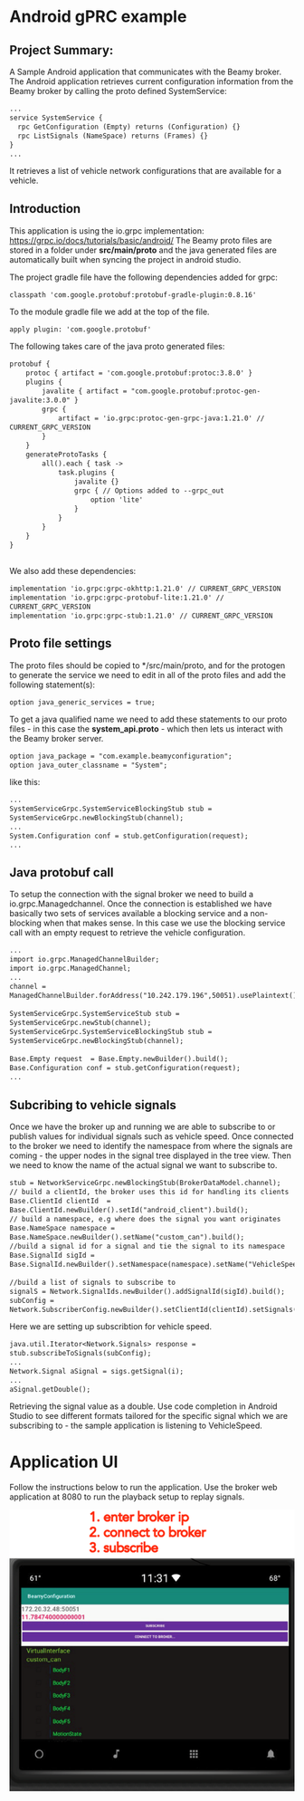 # Android gPRC example 

## Project Summary:
A Sample Android application that communicates with the Beamy broker. The
Android application retrieves current configuration information from the Beamy broker by calling the
proto defined SystemService:

```
...
service SystemService {
  rpc GetConfiguration (Empty) returns (Configuration) {}
  rpc ListSignals (NameSpace) returns (Frames) {}
}
...

```

It retrieves a list of vehicle network configurations that are available for a
vehicle.

## Introduction 
This application is using the io.grpc implementation: https://grpc.io/docs/tutorials/basic/android/
The Beamy proto files are stored in a folder under **src/main/proto** and the java generated files
are automatically built when syncing the project in android studio.

The project gradle file have the following dependencies added for grpc:
```
classpath 'com.google.protobuf:protobuf-gradle-plugin:0.8.16'
```

To the module gradle file we add at the top of the file.
```
apply plugin: 'com.google.protobuf'
```
 
The following takes care of the java proto generated files:
```
protobuf {
    protoc { artifact = 'com.google.protobuf:protoc:3.8.0' }
    plugins {
        javalite { artifact = "com.google.protobuf:protoc-gen-javalite:3.0.0" }
        grpc {
            artifact = 'io.grpc:protoc-gen-grpc-java:1.21.0' // CURRENT_GRPC_VERSION
        }
    }
    generateProtoTasks {
        all().each { task ->
            task.plugins {
                javalite {}
                grpc { // Options added to --grpc_out
                    option 'lite'
                }
            }
        }
    }
}


```

We also add these dependencies:

```
implementation 'io.grpc:grpc-okhttp:1.21.0' // CURRENT_GRPC_VERSION
implementation 'io.grpc:grpc-protobuf-lite:1.21.0' // CURRENT_GRPC_VERSION
implementation 'io.grpc:grpc-stub:1.21.0' // CURRENT_GRPC_VERSION
```
## Proto file settings
The proto files should be copied to */src/main/proto, and for the protogen to generate the service 
we need to edit in all of the proto files and add the following statement(s):

```
option java_generic_services = true;
```

To get a java qualified name we need to add these statements to our proto files -  in this case the 
**system_api.proto** - which then lets us interact with the Beamy broker server.
```
option java_package = "com.example.beamyconfiguration";
option java_outer_classname = "System";
```

like this:

```
...
SystemServiceGrpc.SystemServiceBlockingStub stub = SystemServiceGrpc.newBlockingStub(channel);
...
System.Configuration conf = stub.getConfiguration(request);
...

```


## Java protobuf call
To setup the connection with the signal broker we need to build a io.grpc.Managedchannel. Once the connection is established
we have basically two sets of services available a blocking service and a non-blocking when that makes sense. In this case
we use the blocking service call with an empty request to retrieve the vehicle configuration.

```
...
import io.grpc.ManagedChannelBuilder;
import io.grpc.ManagedChannel;
...
channel = ManagedChannelBuilder.forAddress("10.242.179.196",50051).usePlaintext().build();

SystemServiceGrpc.SystemServiceStub stub = SystemServiceGrpc.newStub(channel);
SystemServiceGrpc.SystemServiceBlockingStub stub = SystemServiceGrpc.newBlockingStub(channel);

Base.Empty request  = Base.Empty.newBuilder().build();
Base.Configuration conf = stub.getConfiguration(request);
...

```

## Subcribing to vehicle signals

Once we have the broker up and running we are able to subscribe to or publish values for individual signals such as vehicle speed. Once connected to the broker we need to identify the namespace from where the signals are coming - the upper nodes in the signal tree displayed in the tree view. Then we need to know the name of the actual signal we want to subscribe to.

```
stub = NetworkServiceGrpc.newBlockingStub(BrokerDataModel.channel);
// build a clientId, the broker uses this id for handling its clients
Base.ClientId clientId  = Base.ClientId.newBuilder().setId("android_client").build();
// build a namespace, e.g where does the signal you want originates
Base.NameSpace namespace = Base.NameSpace.newBuilder().setName("custom_can").build();
//build a signal id for a signal and tie the signal to its namespace
Base.SignalId sigId = Base.SignalId.newBuilder().setNamespace(namespace).setName("VehicleSpeed").build();

//build a list of signals to subscribe to
signalS = Network.SignalIds.newBuilder().addSignalId(sigId).build();
subConfig = Network.SubscriberConfig.newBuilder().setClientId(clientId).setSignals(signalS).build();

```

Here we are setting up subscribtion for vehicle speed.

```
java.util.Iterator<Network.Signals> response = stub.subscribeToSignals(subConfig);
...
Network.Signal aSignal = sigs.getSignal(i);
...
aSignal.getDouble();
```

Retrieving the signal value as a double. Use code completion in Android Studio to see different formats tailored for the specific signal which we are subscribing to - the sample application is listening to VehicleSpeed.

# Application UI 

Follow the instructions below to run the application. Use the broker web application at 8080 to run the playback setup to replay signals.

![UI instructions](instr.PNG)
